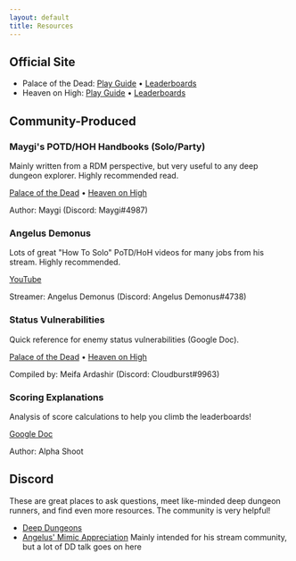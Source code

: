 ```yaml
---
layout: default
title: Resources
---
```


## Official Site

<div class="surfacePane" markdown="1">

* Palace of the Dead: [Play Guide](https://na.finalfantasyxiv.com/lodestone/playguide/contentsguide/deepdungeon/)
  • [Leaderboards](https://na.finalfantasyxiv.com/lodestone/ranking/deepdungeon/)
* Heaven on High: [Play Guide](https://na.finalfantasyxiv.com/lodestone/playguide/contentsguide/deepdungeon2/)
  • [Leaderboards](https://na.finalfantasyxiv.com/lodestone/ranking/deepdungeon2/)

</div>

## Community-Produced

<div class="surfacePane" markdown="1">

### Maygi's POTD/HOH Handbooks (Solo/Party)

Mainly written from a RDM perspective, but very useful to any deep dungeon
explorer. Highly recommended read.

[Palace of the Dead](https://docs.google.com/document/d/e/2PACX-1vQpzFuhmSwTXuZSmtnKLNgQ0nRhumCFaB8NvCXFXSjrBHPRT5lXY8jMR4RaCK1aNfcl_G5ph5DNNwfl/pub)
• [Heaven on High](https://docs.google.com/document/d/1YVBSTOgJO-xOAB6YyKZEZRikjXFPle6Ihf_E7VdmQnI/edit?usp=sharing)

Author: Maygi (Discord: Maygi#4987)

</div>

<div class="surfacePane spaceTop" markdown="1">

### Angelus Demonus

Lots of great "How To Solo" PoTD/HoH videos for many jobs from his stream.
Highly recommended.

[YouTube](https://www.youtube.com/c/Angelusdemonus)

Streamer: Angelus Demonus (Discord: Angelus Demonus#4738)

</div>

<div class="surfacePane spaceTop" markdown="1">

### Status Vulnerabilities

Quick reference for enemy status vulnerabilities (Google Doc).

[Palace of the Dead](https://docs.google.com/spreadsheets/d/1nKI0-AApj-aiuUimrPkuQUJaa4DU8Ox7KqdC_ibme8E/edit?usp=sharing)
• [Heaven on High](https://docs.google.com/spreadsheets/d/1aDlsiN3At6Fvfj_gg5weucDYqjQawQxGHFhJvzEUrek/edit?usp=sharing)

Compiled by: Meifa Ardashir (Discord: Cloudburst#9963)

</div>

<div class="surfacePane spaceTop" markdown="1">

### Scoring Explanations

Analysis of score calculations to help you climb the leaderboards!

[Google Doc](https://docs.google.com/document/d/1MnR2Xtj2lol1LESgscI6yi_1xcAeP3FBwJecbD-EiwE/edit?usp=sharing)

Author: Alpha Shoot

</div>

## Discord

<div class="surfacePane" markdown="1">

These are great places to ask questions, meet like-minded deep dungeon runners,
and find even more resources. The community is very helpful!

* [Deep Dungeons](https://discord.gg/deepdungeons)
* [Angelus' Mimic Appreciation](https://discord.gg/3E3U3VE) Mainly intended for
  his stream community, but a lot of DD talk goes on here

</div>
